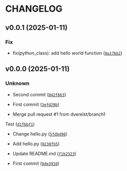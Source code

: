 # CHANGELOG

## v0.0.1 (2025-01-11)

### Fix

* fix(python_class): add hello world function ([`8a17bb2`](https://github.com/dverelst/package/commit/8a17bb2f1eb6710a1aaa54938b03dbd0b27c438b))

## v0.0.0 (2025-01-11)

### Unknown

* Second commit ([`042f663`](https://github.com/dverelst/package/commit/042f6638ce35d54f6f8c1bbc674d75dfcb2c8ad7))

* First commit ([`3efd29b`](https://github.com/dverelst/package/commit/3efd29b0232cc97e41c1c4b2b37f3fb28f1a8d4f))

* Merge pull request #1 from dverelst/branch1

Test ([`d1fbbf1`](https://github.com/dverelst/package/commit/d1fbbf10b5f694eda85ea4fe56eb67d95807b254))

* Change hello.py ([`5fdbd96`](https://github.com/dverelst/package/commit/5fdbd96843b7454d79a2ad8f7e67cce3772deb47))

* Add hello.py ([`0238fb5`](https://github.com/dverelst/package/commit/0238fb57195a9d58f22d7ecdc50e77bc3edeea6c))

* Update README.md ([`f1b2323`](https://github.com/dverelst/package/commit/f1b23237079d777eea9c867d133caeecbd990552))

* First commit ([`9de3910`](https://github.com/dverelst/package/commit/9de39108b169b5e114ebd404d21d28633980ba02))
